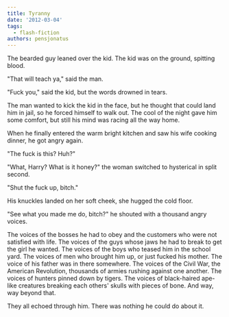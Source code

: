 ```yaml
---
title: Tyranny
date: '2012-03-04'
tags:
  - flash-fiction
authors: pensjonatus
---
```


The bearded guy leaned over the kid. The kid was on the ground, spitting blood.

<!-- truncate -->

"That will teach ya," said the man.

"Fuck you," said the kid, but the words drowned in tears.

The man wanted to kick the kid in the face, but he thought that could land him
in jail, so he forced himself to walk out. The cool of the night gave him some
comfort, but still his mind was racing all the way home.

When he finally entered the warm bright kitchen and saw his wife cooking dinner,
he got angry again.

"The fuck is this? Huh?"

"What, Harry? What is it honey?" the woman switched to hysterical in split
second.

"Shut the fuck up, bitch."

His knuckles landed on her soft cheek, she hugged the cold floor.

"See what you made me do, bitch?" he shouted with a thousand angry voices.

The voices of the bosses he had to obey and the customers who were not satisfied
with life. The voices of the guys whose jaws he had to break to get the girl he
wanted. The voices of the boys who teased him in the school yard. The voices of
men who brought him up, or just fucked his mother. The voice of his father was
in there somewhere. The voices of the Civil War, the American Revolution,
thousands of armies rushing against one another. The voices of hunters pinned
down by tigers. The voices of black-haired ape-like creatures breaking each
others' skulls with pieces of bone. And way, way beyond that.

They all echoed through him. There was nothing he could do about it.
